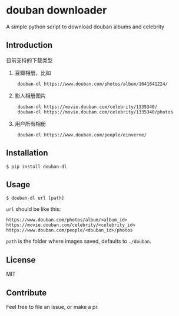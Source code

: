 douban downloader
=======================

A simple python script to download douban albums and celebrity


Introduction
-----

目前支持的下载类型

1. 豆瓣相册，比如

        douban-dl https://www.douban.com/photos/album/1641641224/

2. 影人相册图片

        douban-dl https://movie.douban.com/celebrity/1335340/
        douban-dl https://movie.douban.com/celebrity/1335340/photos
    
3. 用户所有相册

        douban-dl https://www.douban.com/people/einverne/
    

Installation
------------

    $ pip install douban-dl


Usage
-----

    $ douban-dl url [path]

`url` should be like this:

    https://www.douban.com/photos/album/<album_id>
    https://movie.douban.com/celebrity/<celebrity_id>
    https://www.douban.com/people/<douban_id>/photos

`path` is the folder where images saved, defaults to `./douban`.

License
-------

MIT


Contribute
----------

Feel free to file an issue, or make a pr.
